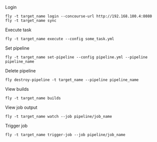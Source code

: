 
Login
```
fly -t target_name login --concourse-url http://192.168.100.4:8080
fly -t target_name sync
```

Execute task
```
fly -t target_name execute --config some_task.yml
```

Set pipeline
```
fly -t target_name set-pipeline --config pipeline.yml --pipeline pipeline_name
```

Delete pipeline
```
fly destroy-pipeline -t target_name --pipeline pipeline_name
```

View builds
```
fly -t target_name builds
```

View job output
```
fly -t target_name watch --job pipeline/job_name
```

Trigger job
```
fly -t target_name trigger-job --job pipeline/job_name
```
